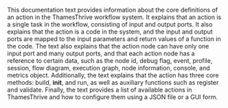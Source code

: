 This documentation text provides information about the core definitions of an action in the ThamesThrive workflow system. It explains that an action is a single task in the workflow, consisting of input and output ports. It also explains that the action is a code in the system, and the input and output ports are mapped to the input parameters and return values of a function in the code. The text also explains that the action node can have only one input port and many output ports, and that each action node has a reference to certain data, such as the node id, debug flag, event, profile, session, flow diagram, execution graph, node information, console, and metrics object. Additionally, the text explains that the action has three core methods: build, __init__, and run, as well as auxiliary functions such as register and validate. Finally, the text provides a list of available actions in ThamesThrive and how to configure them using a JSON file or a GUI form.
